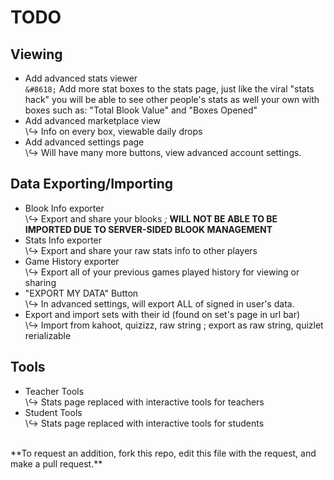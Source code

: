 # **TODO**

## Viewing
- Add advanced stats viewer</br>
 `&#8618;` Add more stat boxes to the stats page, just like the viral "stats hack" you will be able to see other people's stats as well your own with boxes such as: "Total Blook Value" and "Boxes Opened"
- Add advanced marketplace view</br>
 \↪ Info on every box, viewable daily drops
- Add advanced settings page</br>
 \↪ Will have many more buttons, view advanced account settings.
## Data Exporting/Importing
- Blook Info exporter</br>
 \↪ Export and share your blooks *;* **WILL NOT BE ABLE TO BE IMPORTED DUE TO SERVER-SIDED BLOOK MANAGEMENT**
- Stats Info exporter</br>
 \↪ Export and share your raw stats info to other players</br>
- Game History exporter</br>
 \↪ Export all of your previous games played history for viewing or sharing
- "EXPORT MY DATA" Button </br>
 \↪ In advanced settings, will export ALL of signed in user's data.
- Export and import sets with their id (found on set's page in url bar)</br>
 \↪ Import from kahoot, quizizz, raw string ; export as raw string, quizlet rerializable
## Tools
- Teacher Tools</br>
 \↪ Stats page replaced with interactive tools for teachers
- Student Tools</br>
 \↪ Stats page replaced with interactive tools for students
 </br>
 **To request an addition, fork this repo, edit this file with the request, and make a pull request.**
